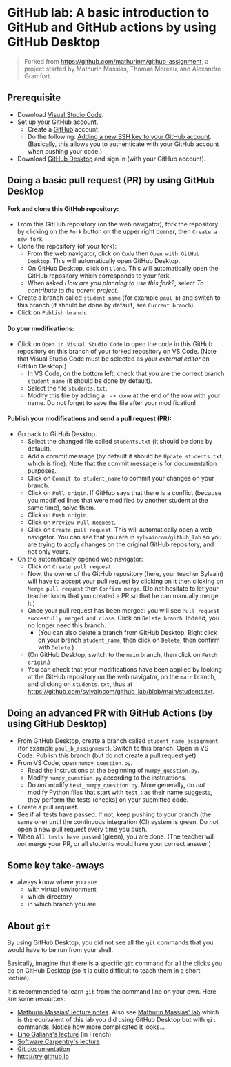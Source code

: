 # GitHub lab: A basic introduction to GitHub and GitHub actions by using GitHub Desktop

> Forked from https://github.com/mathurinm/github-assignment, a project started by Mathurin Massias, Thomas Moreau, and Alexandre Gramfort.

## Prerequisite

- Download [Visual Studio Code](https://code.visualstudio.com/download).
- Set up your GitHub account.
  - Create a [GitHub](https://github.com/login) account.
  - Do the following: [Adding a new SSH key to your GitHub account](https://docs.github.com/en/authentication/connecting-to-github-with-ssh/adding-a-new-ssh-key-to-your-github-account). (Basically, this allows you to authenticate with your GitHub account when pushing your code.)
- Download [GitHub Desktop](https://desktop.github.com/download/) and sign in (with your GitHub account).

## Doing a basic pull request (PR) by using GitHub Desktop

#### Fork and clone this GitHub repository:
- From this GitHub repository (on the web navigator), fork the repository by clicking on the `Fork` button on the upper right corner, then `Create a new fork`.
- Clone the repository (of your fork):
  - From the web navigator, click on `Code` then `Open with GitHub Desktop`. This will automatically open GitHub Desktop.
  - On GitHub Desktop, click on `Clone`. This will automatically open the GitHub repository which corresponds to your fork.
  - When asked _How are you planning to use this fork?_, select _To contribute to the parent project_.
- Create a branch called `student_name` (for example `paul_b`) and switch to this branch (it should be done by default, see `Current branch`).
- Click on `Publish branch`.

#### Do your modifications:
- Click on `Open in Visual Studio Code` to open the code in this GitHub repository on this branch of your forked repository on VS Code. (Note that Visual Studio Code must be selected as your *external editor* on GitHub Desktop.)
  - In VS Code, on the bottom left, check that you are the correct branch `student_name` (it should be done by default).
  - Select the file `students.txt`.
  - Modify this file by adding a ` -> done` at the end of the row with your name. Do not forget to save the file after your modification!

#### Publish your modifications and send a pull request (PR):
- Go back to GitHub Desktop.
  - Select the changed file called `students.txt` (it should be done by default).
  - Add a commit message (by default it should be `Update students.txt`, which is fine). Note that the commit message is for documentation purposes.
  - Click on `Commit to student_name` to commit your changes on your branch.
  - Click on `Pull origin`. If GitHub says that there is a conflict (because you modified lines that were modified by another student at the same time), solve them.
  - Click on `Push origin`.
  - Click on `Preview Pull Request`.
  - Click on `Create pull request`. This will automatically open a web navigator. You can see that you are in `sylvaincom/github_lab` so you are trying to apply changes on the original GitHub repository, and not only yours.
- On the automatically opened web navigator:
  - Click on `Create pull request`.
  - Now, the owner of the GitHub repository (here, your teacher Sylvain) will have to accept your pull request by clicking on it then clicking on `Merge pull request` then `Confirm merge`. (Do not hesitate to let your teacher know that you created a PR so that he can manually merge it.)
  - Once your pull request has been merged: you will see `Pull request succesfully merged and close`. Click on `Delete branch`. Indeed, you no longer need this branch.
    - (You can also delete a branch from GitHub Desktop. Right click on your branch `student_name`, then click on `Delete`, then confirm with `Delete`.)
  - (On GitHub Desktop, switch to the `main` branch, then click on `Fetch origin`.)
  - You can check that your modifications have been applied by looking at the GitHub repository on the web navigator, on the `main` branch, and clicking on `students.txt`, thus at https://github.com/sylvaincom/github_lab/blob/main/students.txt.

## Doing an advanced PR with GitHub Actions (by using GitHub Desktop)

- From GitHub Desktop, create a branch called `student_name_assignment` (for example `paul_b_assignment`). Switch to this branch. Open in VS Code. Publish this branch (but do not create a pull request yet).
- From VS Code, open `numpy_question.py`.
  - Read the instructions at the beginning of `numpy_question.py`.
  - Modify `numpy_question.py` according to the instructions.
  - Do *not* modify `test_numpy_question.py`. More generally, do *not* modify Python files that start with `test_`: as their name suggests, they perform the tests (checks) on your submitted code.
- Create a pull request.
- See if all tests have passed. If not, keep pushing to your branch (the same one) until the continuous integration (CI) system is green. Do *not* open a new pull request every time you push.
- When `All tests have passed` (green), you are done. (The teacher will *not* merge your PR, or all students would have your correct answer.)

## Some key take-aways

- always know where you are
  - with virtual environment
  - which directory
  - in which branch you are

## About `git`

By using GitHub Desktop, you did not see all the `git` commands that you would have to be run from your shell.

Basically, imagine that there is a specific `git` command for all the clicks you do on GitHub Desktop (so it is quite difficult to teach them in a short lecture).

It is recommended to learn `git` from the command line on your own. Here are some resources:
- [Mathurin Massias' lecture notes](https://github.com/mathurinm/github-assignment?tab=readme-ov-file#general-information). Also see [Mathurin Massias' lab](https://github.com/mathurinm/github-assignment?tab=readme-ov-file#i-the-assignment) which is the equivalent of this lab you did using GitHub Desktop but with `git` commands. Notice how more complicated it looks...
- [Lino Galiana's lecture](https://pythonds.linogaliana.fr/content/git/) (in French)
- [Software Carpentry's lecture](https://swcarpentry.github.io/git-novice/)
- [Git documentation](documentation)
- http://try.github.io
